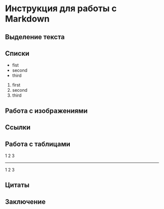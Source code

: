 # Инструкция для работы с Markdown
## Выделение текста
## Списки
* fist
* second
* third
1. first
1. second
1. third
## Работа с изображениями
## Ссылки
## Работа с таблицами
1   2   3
-- -- --
1   2  3



## Цитаты
## Заключение
